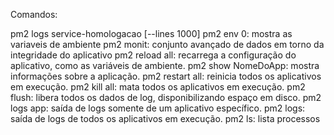 Comandos:

pm2 logs service-homologacao [--lines 1000]
pm2 env 0: mostra as variaveis de ambiente
pm2 monit: conjunto avançado de dados em torno da integridade do aplicativo
pm2 reload all: recarrega a configuração do aplicativo, como as variáveis de ambiente.
pm2 show NomeDoApp: mostra informações sobre a aplicação.
pm2 restart all: reinicia todos os aplicativos em execução.
pm2 kill all: mata todos os aplicativos em execução.
pm2 flush: libera todos os dados de log, disponibilizando espaço em disco.
pm2 logs app: saída de logs somente de um aplicativo específico.
pm2 logs: saída de logs de todos os aplicativos em execução.
pm2 ls: lista processos
